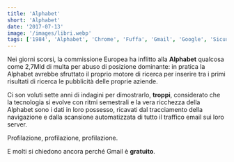 ```yaml
---
title: 'Alphabet'
short: 'Alphabet'
date: '2017-07-13'
image: '/images/libri.webp'
tags: ['1984', 'Alphabet', 'Chrome', 'Fuffa', 'Gmail', 'Google', 'Sicurezza']
---
```


Nei giorni scorsi, la commissione Europea ha inflitto alla **Alphabet** qualcosa come 2,7Mld di multa per abuso di posizione dominante: in pratica la Alphabet avrebbe sfruttato il proprio motore di ricerca per inserire tra i primi risultati di ricerca le pubblicità delle proprie aziende.

Ci son voluti sette anni di indagini per dimostrarlo, **troppi**, considerato che la tecnologia si evolve con ritmi semestrali e la vera ricchezza della Alphabet sono i dati in loro possesso, ricavati dal tracciamento della navigazione e dalla scansione automatizzata di tutto il traffico email sui loro server.

Profilazione, profilazione, profilazione.

E molti si chiedono ancora perché Gmail è **gratuito**.